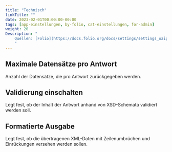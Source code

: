 ```yaml
---
title: "Technisch"
linkTitle: ""
date: 2023-02-01T00:00:00-00:00
tags: [app-einstellungen, by-folio, cat-einstellungen, for-admin]
weight: 20
Description: "
    Quellen: [Folio](https://docs.folio.org/docs/settings/settings_oaipmh/settings_oaipmh/#settings--oai-pmh--technical) & [GBV](https://info.gbv.de/display/FOLIOGBVEXTERN/Einstellungen+(OAI-PMH):+Technisch)
    "
---
```


## Maximale Datensätze pro Antwort

Anzahl der Datensätze, die pro Antwort zurückgegeben werden.

## Validierung einschalten

Legt fest, ob der Inhalt der Antwort anhand von XSD-Schemata validiert werden soll.

## Formatierte Ausgabe

Legt fest, ob die übertragenen XML-Daten mit Zeilenumbrüchen und Einrückungen versehen werden sollen.
